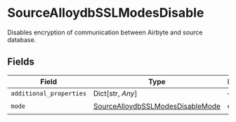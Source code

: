 # SourceAlloydbSSLModesDisable

Disables encryption of communication between Airbyte and source database.


## Fields

| Field                                                                                       | Type                                                                                        | Required                                                                                    | Description                                                                                 |
| ------------------------------------------------------------------------------------------- | ------------------------------------------------------------------------------------------- | ------------------------------------------------------------------------------------------- | ------------------------------------------------------------------------------------------- |
| `additional_properties`                                                                     | Dict[str, *Any*]                                                                            | :heavy_minus_sign:                                                                          | N/A                                                                                         |
| `mode`                                                                                      | [SourceAlloydbSSLModesDisableMode](../../models/shared/sourcealloydbsslmodesdisablemode.md) | :heavy_check_mark:                                                                          | N/A                                                                                         |